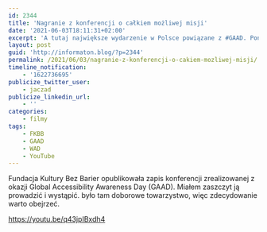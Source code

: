 ```yaml
---
id: 2344
title: 'Nagranie z konferencji o całkiem możliwej misji'
date: '2021-06-03T18:11:31+02:00'
excerpt: 'A tutaj największe wydarzenie w Polsce powiązane z #GAAD. Ponad 4 godziny merytoryki i różnych mądrości.'
layout: post
guid: 'http://informaton.blog/?p=2344'
permalink: /2021/06/03/nagranie-z-konferencji-o-cakiem-mozliwej-misji/
timeline_notification:
    - '1622736695'
publicize_twitter_user:
    - jaczad
publicize_linkedin_url:
    - ''
categories:
    - filmy
tags:
    - FKBB
    - GAAD
    - WAD
    - YouTube
---
```


Fundacja Kultury Bez Barier opublikowała zapis konferencji zrealizowanej z okazji Global Accessibility Awareness Day (GAAD). Miałem zaszczyt ją prowadzić i wystąpić. było tam doborowe towarzystwo, więc zdecydowanie warto obejrzeć.

<https://youtu.be/q43jpIBxdh4>